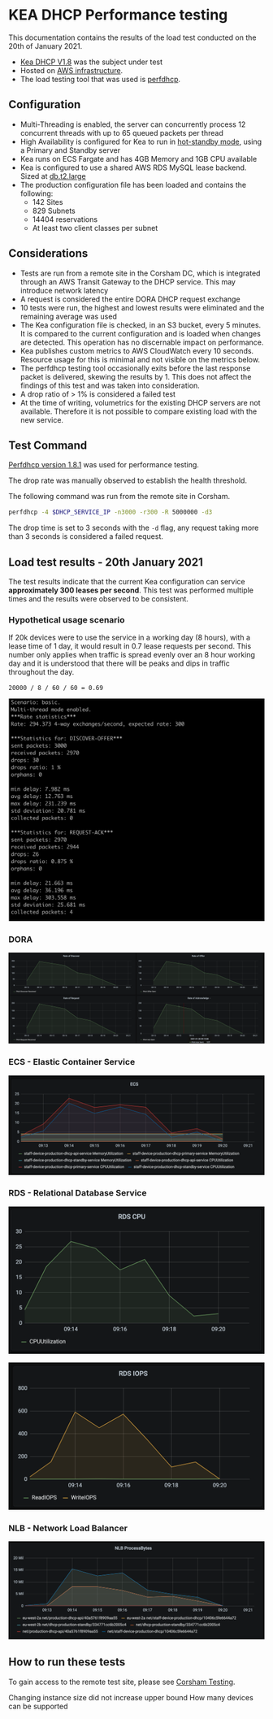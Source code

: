 # KEA DHCP Performance testing

This documentation contains the results of the load test conducted on the 20th of January 2021.
- [Kea DHCP V1.8](https://github.com/ministryofjustice/staff-device-dhcp-server/blob/main/dhcp-service/Dockerfile) was the subject under test
- Hosted on [AWS infrastructure](https://github.com/ministryofjustice/staff-device-dns-dhcp-infrastructure).
- The load testing tool that was used is [perfdhcp](#PerfDHCP).

## Configuration

- Multi-Threading is enabled, the server can concurrently process 12 concurrent threads with up to 65 queued packets per thread
- High Availability is configured for Kea to run in [hot-standby mode](https://gitlab.isc.org/isc-projects/kea/-/wikis/designs/High-Availability-Design), using a Primary and Standby server
- Kea runs on ECS Fargate and has 4GB Memory and 1GB CPU available
- Kea is configured to use a shared AWS RDS MySQL lease backend. Sized at [db.t2.large](https://aws.amazon.com/rds/instance-types/)
- The production configuration file has been loaded and contains the following:
  - 142 Sites
  - 829 Subnets
  - 14404 reservations
  - At least two client classes per subnet

## Considerations

- Tests are run from a remote site in the Corsham DC, which is integrated through an AWS Transit Gateway to the DHCP service. This may introduce network latency
- A request is considered the entire DORA DHCP request exchange
- 10 tests were run, the highest and lowest results were eliminated and the remaining average was used
- The Kea configuration file is checked, in an S3 bucket, every 5 minutes. It is compared to the current configuration and is loaded when changes are detected. This operation has no discernable impact on performance.
- Kea publishes custom metrics to AWS CloudWatch every 10 seconds. Resource usage for this is minimal and not visible on the metrics below. 
- The perfdhcp testing tool occasionally exits before the last response packet is delivered, skewing the results by 1. This does not affect the findings of this test and was taken into consideration.
- A drop ratio of > 1% is considered a failed test
- At the time of writing, volumetrics for the existing DHCP servers are not available. Therefore it is not possible to compare existing load with the new service.

## Test Command

[Perfdhcp version 1.8.1](https://kea.readthedocs.io/en/latest/man/perfdhcp.8.html) was used for performance testing.

The drop rate was manually observed to establish the health threshold.

The following command was run from the remote site in Corsham.

```sh
perfdhcp -4 $DHCP_SERVICE_IP -n3000 -r300 -R 5000000 -d3
```

The drop time is set to 3 seconds with the `-d` flag, any request taking more than 3 seconds is considered a failed request.

## Load test results - 20th January 2021

The test results indicate that the current Kea configuration can service **approximately 300 leases per second**. This test was performed multiple times and the results were observed to be consistent.

### Hypothetical usage scenario

If 20k devices were to use the service in a working day (8 hours), with a lease time of 1 day, it would result in 0.7 lease requests per second.
This number only applies when traffic is spread evenly over an 8 hour working day and it is understood that there will be peaks and dips in traffic throughout the day.

```
20000 / 8 / 60 / 60 = 0.69
```

![ECS](images/performance_testing/test_results.png)

### DORA

![DORA](images/performance_testing/dora.png)

### ECS - Elastic Container Service

![ECS](images/performance_testing/ecs.png)

### RDS - Relational Database Service

![RDS](images/performance_testing/rds_cpu.png)

![RDS](images/performance_testing/rds_iops.png)

### NLB - Network Load Balancer

![NLB](images/performance_testing/nlb.png)

## How to run these tests

To gain access to the remote test site, please see [Corsham Testing](https://github.com/ministryofjustice/staff-device-dns-dhcp-infrastructure/blob/main/documentation/corsham-test.md).


Changing instance size did not increase upper bound
How many devices can be supported
